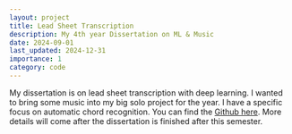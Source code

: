 ```yaml
---
layout: project
title: Lead Sheet Transcription
description: My 4th year Dissertation on ML & Music
date: 2024-09-01
last_updated: 2024-12-31
importance: 1
category: code
---
```


My dissertation is on lead sheet transcription with deep learning. I wanted to bring some music into my big solo project for the year. I have a specific focus on automatic chord recognition. You can find the [Github here](https://github.com/PierreRL/LeadSheetTranscription). More details will come after the dissertation is finished after this semester.
